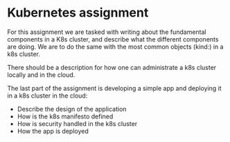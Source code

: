 # Kubernetes assignment

For this assignment we are tasked with writing about the fundamental components in a K8s cluster, and describe what the different components are doing. We are to do the same with the most common objects (kind:) in a k8s cluster. 


There should be a description for how one can administrate a k8s cluster locally and in the cloud. 

The last part of the assignment is developing a simple app and deploying it in a k8s cluster in the cloud: 
  - Describe the design of the application
  - How is the k8s manifesto defined
  - How is security handled in the k8s cluster
  - How the app is deployed

